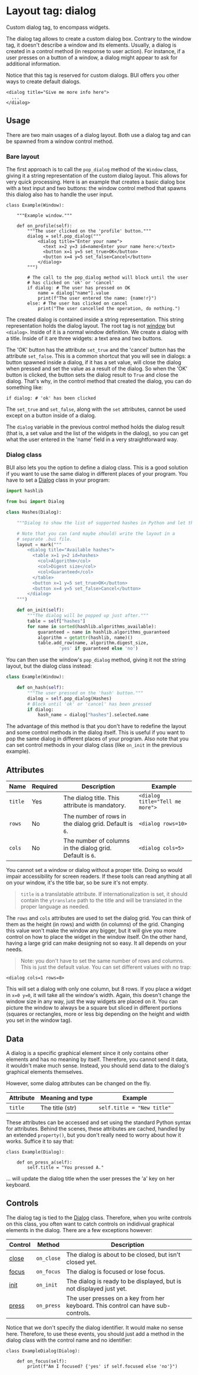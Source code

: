 # Layout tag: dialog

Custom dialog tag, to encompass widgets.

The dialog tag allows to create a custom dialog box.  Contrary to the
window tag, it doesn't describe a window and its elements.  Usually, a
dialog is created in a control method (in response to user action).
For instance, if a user presses on a button of a window, a dialog might
appear to ask for additional information.

Notice that this tag is reserved for custom dialogs.  BUI offers you
other ways to create default dialogs.

```
<dialog title="Give me more info here">
  ...
</dialog>
```

## Usage

There are two main usages of a dialog layout.  Both use a dialog
tag and can be spawned from a window control method.

### Bare layout

The first approach is to call the `pop_dialog` method of the `Window`
class, giving it a string representation of the custom dialog layout.
This allows for very quick processing.  Here is an example that
creates a basic dialog box with a text input and two buttons: the
window control method that spawns this dialog also has to handle the
user input.

```
class Example(Window):

    """Example window."""

    def on_profile(self):
        """The user clicked on the 'profile' button."""
        dialog = self.pop_dialog("""
            <dialog title="Enter your name">
              <text x=2 y=3 id=name>Enter your name here:</text>
              <button x=1 y=5 set_true>OK</button>
              <button x=4 y=5 set_false>Cancel</button>
            </dialog>
        """)

        # The call to the pop_dialog method will block until the user
        # has clicked on 'ok' or 'cancel'
        if dialog: # The user has pressed on OK
            name = dialog["name"].value
            print(f"The user entered the name: {name!r}")
        else: # The user has clicked on cancel
            print("The user cancelled the operation, do nothing.")
```

The created dialog is contained inside a string representation.  This
string representation holds the dialog layout.  The root tag is not
[window](window.md) but `<dialog>`.  Inside of it is a normal window
definition.  We create a dialog with a title.  Inside of it are
three widgets: a text area and two buttons.

The 'OK' button has the attribute `set_true` and the 'cancel' button
has the attribute `set_false`.  This is a common shortcut that you will
see in dialogs: a button spawned inside a dialog, if it has a set value,
will close the dialog when pressed and set the value as a result of
the dialog.  So when the 'OK' button is clicked, the button sets
the dialog result to `True` and close the dialog.  That's why, in
the control method that created the dialog, you can do something like:

    if dialog: # 'ok' has been clicked

The `set_true` and `set_false`, along with the `set` attributes,
cannot be used except on a button inside of a dialog.

The `dialog` variable in the previous control method holds the
dialog result (that is, a set value and the list of the widgets in
the dialog), so you can get what the user entered in the 'name'
field in a very straightforward way.

### Dialog class

BUI also lets you the option to define a dialog class.  This is
a good solution if you want to use the same dialog in different
places of your program.  You have to set a
[Dialog](../../widget/dialog.md) class in your program:

```python
import hashlib

from bui import Dialog

class Hashes(Dialog):

    """Dialog to show the list of supported hashes in Python and let the user choose one."""

    # Note that you can (and maybe should) write the layout in a
    # separate .bui file.
    layout = mark("""
        <dialog title="Available hashes">
          <table x=1 y=2 id=hashes>
            <col>Algorithm</col>
            <col>Digest size</col>
            <col>Guaranteed</col>
          </table>
          <button x=1 y=5 set_true>OK</button>
          <button x=4 y=5 set_false>Cancel</button>
        </dialog>
    """)

    def on_init(self):
        """The dialog will be popped up just after."""
        table = self["hashes"]
        for name in sorted(hashlib.algorithms_available):
            guaranteed = name in hashlib.algorithms_guaranteed
            algorithm = getattr(hashlib, name)()
            table.add_row(name, algorithm.digest_size,
                    'yes' if guaranteed else 'no')
```

You can then use the window's `pop_dialog` method, giving it
not the string layout, but the dialog class instead:

```python
class Example(Window):

    def on_hash(self):
        """The user pressed on the 'hash' button."""
        dialog = self.pop_dialog(Hashes)
        # Block until 'ok' or 'cancel' has been pressed
        if dialog:
            hash_name = dialog["hashes"].selected.name
```

The advantage of this method is that you don't have to redefine the
layout and some control methods in the dialog itself.  This is useful
if you want to pop the same dialog in different places of your program.
Also note that you can set control methods in your dialog class (like
`on_init` in the previous example).

## Attributes

| Name         | Required | Description              | Example     |
| ------------ | -------- | ------------------------ | ----------- |
| `title` | Yes | The dialog title.  This attribute is mandatory. | `<dialog title="Tell me more">` |
| `rows` | No | The number of rows in the dialog grid. Default is `6`. | `<dialog rows=10>` |
| `cols` | No | The number of columns in the dialog grid. Default is `6`. | `<dialog cols=5>` |

You cannot set a window or dialog without a proper title.  Doing so
would impair accessibility for screen readers.  If these tools can
read anything at all on your window, it's the title bar, so be sure
it's not empty.

> `title` is a translatable attribute.  If internationalization is
  set, it should contain the `ytranslate` path to the title and will
  be translated in the proper language as needed.

The `rows` and `cols` attributes are used to set the dialog grid.  You
can think of them as the height (in rows) and width (in columns) of the
grid.  Changing this value won't make the window any bigger, but
it will give you more control on how to place the widget in the window
itself.  On the other hand, having a large grid can make designing not
so easy.  It all depends on your needs.

> Note: you don't have to set the same number of rows and columns.
  This is just the default value.  You can set different values with no
  trap:

```
<dialog cols=1 rows=8>
```

This will set a dialog with only one column, but 8 rows.  If you place
a widget in `x=0 y=0`, it will take all the window's width.  Again,
this doesn't change the window size in any way, just the way widgets
are placed on it.  You can picture the window to always be a
square but sliced in different portions (squares or rectangles, more
or less big depending on the height and width you set in the window
tag).

## Data

A dialog is a specific graphical element since it only contains other
elements and has no meaning by itself.  Therefore, you cannot send
it data, it wouldn't make much sense.  Instead, you should
send data to the dialog's graphical elements themselves.

However, some dialog attributes can be changed on the fly.

| Attribute      | Meaning and type | Example                     |
| -------------- | ---------------- | --------------------------- |
| `title` | The title (str) | `self.title = "New title"` |

These attributes can be accessed and set using the standard Python
syntax for attributes.  Behind the scenes, these attributes are cached,
handled by an extended `property()`, but you don't really need to
worry about how it works.  Suffice it to say that:

    class Example(Dialog):

        def on_press_a(self):
            self.title = "You pressed A."

... will update the dialog title when the user presses the 'a' key
on her keyboard.

## Controls

The dialog tag is tied to the [Dialog](../../widget/Dialog.md)
class.  Therefore, when you write controls on this class, you often
want to catch controls on indidivual graphical elements in the dialog.
There are a few exceptions however:

| Control                           | Method       | Description    |
| --------------------------------- | ------------ | -------------- |
| [close](../../control/close.md) | `on_close` | The dialog is about to be closed, but isn't closed yet. |
| [focus](../../control/focus.md) | `on_focus` | The dialog is focused or lose focus. |
| [init](../../control/init.md) | `on_init` | The dialog is ready to be displayed, but is not displayed just yet. |
| [press](../../control/press.md) | `on_press` | The user presses on a key from her keyboard. This control can have sub-controls. |

Notice that we don't specify the dialog identifier.  It would make
no sense here.  Therefore, to use these events, you should just add a
method in the dialog class with the control name and no identifier:

    class ExampleDialog(Dialog):

        def on_focus(self):
            print(f"Am I focused? {'yes' if self.focused else 'no'}")

